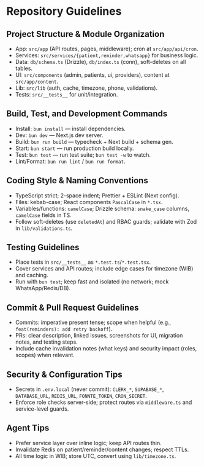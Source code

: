 # Repository Guidelines

## Project Structure & Module Organization
- App: `src/app` (API routes, pages, middleware); cron at `src/app/api/cron`.
- Services: `src/services/{patient,reminder,whatsapp}` for business logic.
- Data: `db/schema.ts` (Drizzle), `db/index.ts` (conn), soft-deletes on all tables.
- UI: `src/components` (admin, patients, ui, providers), content at `src/app/content`.
- Lib: `src/lib` (auth, cache, timezone, phone, validations).
- Tests: `src/__tests__` for unit/integration.

## Build, Test, and Development Commands
- Install: `bun install` — install dependencies.
- Dev: `bun dev` — Next.js dev server.
- Build: `bun run build` — typecheck + Next build + schema gen.
- Start: `bun start` — run production build locally.
- Test: `bun test` — run test suite; `bun test -w` to watch.
- Lint/Format: `bun run lint` / `bun run format`.

## Coding Style & Naming Conventions
- TypeScript strict; 2-space indent; Prettier + ESLint (Next config).
- Files: kebab-case; React components `PascalCase` in `*.tsx`.
- Variables/functions: `camelCase`; Drizzle schema: `snake_case` columns, `camelCase` fields in TS.
- Follow soft-deletes (use `deletedAt`) and RBAC guards; validate with Zod in `lib/validations.ts`.

## Testing Guidelines
- Place tests in `src/__tests__` as `*.test.ts`/`*.test.tsx`.
- Cover services and API routes; include edge cases for timezone (WIB) and caching.
- Run with `bun test`; keep fast and isolated (no network; mock WhatsApp/Redis/DB).

## Commit & Pull Request Guidelines
- Commits: imperative present tense; scope when helpful (e.g., `feat(reminders): add retry backoff`).
- PRs: clear description, linked issues, screenshots for UI, migration notes, and testing steps.
- Include cache invalidation notes (what keys) and security impact (roles, scopes) when relevant.

## Security & Configuration Tips
- Secrets in `.env.local` (never commit): `CLERK_*`, `SUPABASE_*`, `DATABASE_URL`, `REDIS_URL`, `FONNTE_TOKEN`, `CRON_SECRET`.
- Enforce role checks server-side; protect routes via `middleware.ts` and service-level guards.

## Agent Tips
- Prefer service layer over inline logic; keep API routes thin.
- Invalidate Redis on patient/reminder/content changes; respect TTLs.
- All time logic in WIB; store UTC, convert using `lib/timezone.ts`.
